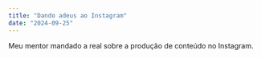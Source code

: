 ```yaml
---
title: "Dando adeus ao Instagram"
date: "2024-09-25"
---
```


Meu mentor mandado a real sobre a produção de conteúdo no Instagram.
